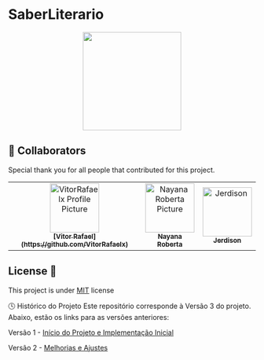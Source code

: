 ﻿# SaberLiterario

<p align="center">
    <img src="photos/[Logo] Saber Literário 2.png" width="200px">
</p>

<p align="center">

</p>

<h2 id="colab">🤝 Collaborators</h2>

Special thank you for all people that contributed for this project.

<table>
  <tr>
    <td align="center">
      <a href="#">
        <img src="https://avatars.githubusercontent.com/u/117601283?v=4" width="100px;" alt="VitorRafaelx Profile Picture"/><br>
        <sub>
          <b>[Vitor Rafael](https://github.com/VitorRafaelx)</b>
        </sub>
      </a>
    </td>
    <td align="center">
      <a href="#">
        <img src="https://github.com/account" width="100px;" alt="Nayana Roberta Picture"/><br>
        <sub>
          <b>Nayana Roberta</b>
        </sub>
      </a>
    </td>
    <td align="center">
      <a href="#">
        <img src="https://avatars.githubusercontent.com/u/197955069?v=4" width="100px;" alt="Jerdison"/><br>
        <sub>
          <b>Jerdison</b>
        </sub>
      </a>
    </td>
  </tr>
</table>




<h2 id="license">License 📃 </h2>

This project is under [MIT](./LICENSE) license

🕓 Histórico do Projeto
Este repositório corresponde à Versão 3 do projeto. Abaixo, estão os links para as versões anteriores:

Versão 1 - [Início do Projeto e Implementação Inicial](https://github.com/NayanaRoberta/RefugioLiterario)

Versão 2 - [Melhorias e Ajustes](https://github.com/jorgejuliao/Saber-Literario)






